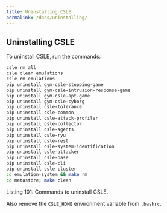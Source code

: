 ```yaml
---
title: Uninstalling CSLE
permalink: /docs/uninstalling/
---
```


## Uninstalling CSLE

To uninstall CSLE, run the commands:

```bash
csle rm all
csle clean emulations
csle rm emulations
pip uninstall gym-csle-stopping-game
pip uninstall gym-csle-intrusion-response-game
pip uninstall gym-csle-apt-game
pip uninstall gym-csle-cyborg
pip uninstall csle-tolerance
pip uninstall csle-common
pip uninstall csle-attack-profiler
pip uninstall csle-collector
pip uninstall csle-agents
pip uninstall csle-ryu
pip uninstall csle-rest
pip uninstall csle-system-identification
pip uninstall csle-attacker
pip uninstall csle-base
pip uninstall csle-cli
pip uninstall csle-cluster
cd emulation-system && make rm
cd metastore; make clean
```

<p class="captionFig">
Listing 101: Commands to uninstall CSLE.
</p>

Also remove the `CSLE_HOME` environment variable from `.bashrc`.